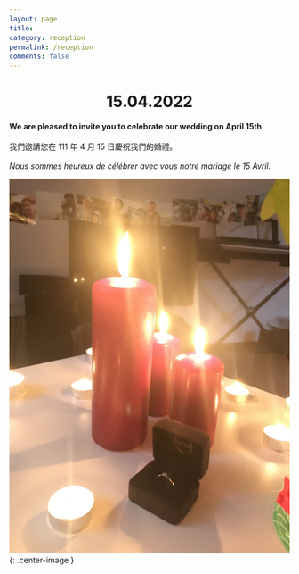```yaml
---
layout: page
title: 
category: reception
permalink: /reception
comments: false
---
```

<h1 style="text-align: center;">15.04.2022</h1>

**We are pleased to invite you to celebrate our wedding on April 15th.**<br><br>
我們邀請您在 111 年 4 月 15 日慶祝我們的婚禮。<br><br>
*Nous sommes heureux de célébrer avec vous notre mariage le 15 Avril.*

![proposal](/assets/img/proposal.jpg){: .center-image }
